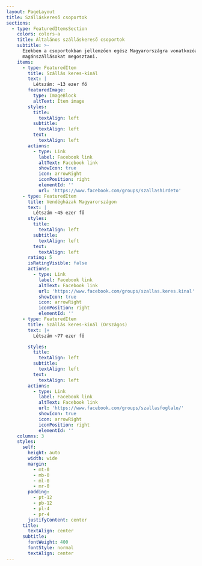 ```yaml
---
layout: PageLayout
title: Szálláskereső csoportok
sections:
  - type: FeaturedItemsSection
    colors: colors-a
    title: Általános szálláskereső csoportok
    subtitle: >-
      Ezekben a csoportokban jellemzően egész Magyarországra vonatkozóan lehet
      magánszállásokat megosztani.
    items:
      - type: FeaturedItem
        title: Szállás keres-kínál
        text: |
          Létszám: ~13 ezer fő
        featuredImage:
          type: ImageBlock
          altText: Item image
        styles:
          title:
            textAlign: left
          subtitle:
            textAlign: left
          text:
            textAlign: left
        actions:
          - type: Link
            label: Facebook link
            altText: Facebook link
            showIcon: true
            icon: arrowRight
            iconPosition: right
            elementId: ''
            url: 'https://www.facebook.com/groups/szallashirdeto'
      - type: FeaturedItem
        title: Vendégházak Magyarországon
        text: |
          Létszám ~45 ezer fő
        styles:
          title:
            textAlign: left
          subtitle:
            textAlign: left
          text:
            textAlign: left
        rating: 5
        isRatingVisible: false
        actions:
          - type: Link
            label: Facebook link
            altText: Facebook link
            url: 'https://www.facebook.com/groups/szallas.keres.kinal'
            showIcon: true
            icon: arrowRight
            iconPosition: right
            elementId: ''
      - type: FeaturedItem
        title: Szállás keres-kínál (Országos)
        text: |+
          Létszám ~77 ezer fő

        styles:
          title:
            textAlign: left
          subtitle:
            textAlign: left
          text:
            textAlign: left
        actions:
          - type: Link
            label: Facebook link
            altText: Facebook link
            url: 'https://www.facebook.com/groups/szallasfoglalo/'
            showIcon: true
            icon: arrowRight
            iconPosition: right
            elementId: ''
    columns: 3
    styles:
      self:
        height: auto
        width: wide
        margin:
          - mt-0
          - mb-0
          - ml-0
          - mr-0
        padding:
          - pt-12
          - pb-12
          - pl-4
          - pr-4
        justifyContent: center
      title:
        textAlign: center
      subtitle:
        fontWeight: 400
        fontStyle: normal
        textAlign: center
---
```

